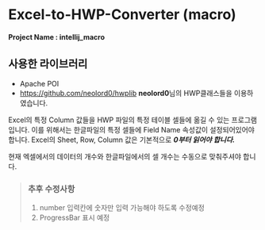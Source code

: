 # Excel-to-HWP-Converter (macro)

#### Project Name : intellij_macro


  
## 사용한 라이브러리
* Apache POI 
* https://github.com/neolord0/hwplib **neolord0**님의 HWP클래스들을 이용하였습니다.


Excel의 특정 Column 값들을 HWP 파일의 특정 테이블 셀들에 옮길 수 있는 프로그램입니다.
이를 위해서는 한글파일의 특정 셀들에 Field Name 속성값이 설정되어있어야 합니다.
Excel의 Sheet, Row, Column 값은 기본적으로 ***0부터 읽어야 합니다.***


현재 엑셀에서의 데이터의 개수와 한글파일에서의 셀 개수는 수동으로 맞춰주셔야 합니다.

> ### 추후 수정사항
> 1. number 입력칸에 숫자만 입력 가능해야 하도록 수정예정
> 2. ProgressBar 표시 예정
